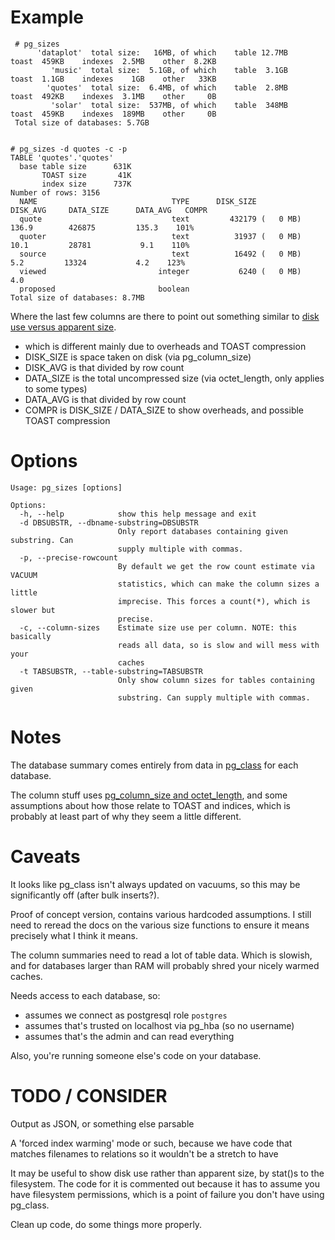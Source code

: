 # Example

     # pg_sizes
          'dataplot'  total size:   16MB, of which    table 12.7MB    toast  459KB    indexes  2.5MB    other  8.2KB
             'music'  total size:  5.1GB, of which    table  3.1GB    toast  1.1GB    indexes    1GB    other   33KB
            'quotes'  total size:  6.4MB, of which    table  2.8MB    toast  492KB    indexes  3.1MB    other     0B
             'solar'  total size:  537MB, of which    table  348MB    toast  459KB    indexes  189MB    other     0B
     Total size of databases: 5.7GB


    # pg_sizes -d quotes -c -p
    TABLE 'quotes'.'quotes'
      base table size      631K
           TOAST size       41K
           index size      737K
    Number of rows: 3156
      NAME                              TYPE      DISK_SIZE                DISK_AVG     DATA_SIZE      DATA_AVG   COMPR
      quote                             text         432179 (   0 MB)         136.9        426875         135.3    101%
      quoter                            text          31937 (   0 MB)          10.1         28781           9.1    110%
      source                            text          16492 (   0 MB)           5.2         13324           4.2    123%
      viewed                         integer           6240 (   0 MB)           4.0
      proposed                       boolean
    Total size of databases: 8.7MB


 Where the last few columns are there to point out something similar to 
 [disk use versus apparent size](https://duckduckgo.com/?q=disk+use+versus+apparent+size).
 - which is different mainly due to overheads and TOAST compression
 - DISK_SIZE is space taken on disk (via pg_column_size)
 - DISK_AVG is that divided by row count
 - DATA_SIZE is the total uncompressed size (via octet_length, only applies to some types)
 - DATA_AVG is that divided by row count
 - COMPR is DISK_SIZE / DATA_SIZE to show  overheads, and possible TOAST compression
 
# Options

```
Usage: pg_sizes [options]

Options:
  -h, --help            show this help message and exit
  -d DBSUBSTR, --dbname-substring=DBSUBSTR
                        Only report databases containing given substring. Can
                        supply multiple with commas.
  -p, --precise-rowcount
                        By default we get the row count estimate via VACUUM
                        statistics, which can make the column sizes a little
                        imprecise. This forces a count(*), which is slower but
                        precise.
  -c, --column-sizes    Estimate size use per column. NOTE: this basically
                        reads all data, so is slow and will mess with your
                        caches
  -t TABSUBSTR, --table-substring=TABSUBSTR
                        Only show column sizes for tables containing given
                        substring. Can supply multiple with commas.
```


# Notes

The database summary comes entirely from data in [pg_class](https://www.postgresql.org/docs/9.6/catalog-pg-class.html) for each database. 

The column stuff uses [pg_column_size and octet_length](https://www.postgresql.org/docs/9.6/functions-admin.html#FUNCTIONS-ADMIN-DBOBJECT), and some assumptions about how those relate to TOAST and indices, which is probably at least part of why they seem a little different.


# Caveats

It looks like pg_class isn't always updated on vacuums, so this may be significantly off (after bulk inserts?).

Proof of concept version, contains various hardcoded assumptions.
I still need to reread the docs on the various size functions to ensure it means precisely what I think it means.

The column summaries need to read a lot of table data. Which is slowish, and for databases larger than RAM will probably shred your nicely warmed caches.

Needs access to each database, so:
- assumes we connect as postgresql role `postgres`
- assumes that's trusted on localhost via pg_hba (so no username)
- assumes that's the admin and can read everything

Also, you're running someone else's code on your database.


# TODO / CONSIDER

Output as JSON, or something else parsable

A 'forced index warming' mode or such, because we have code that matches filenames to relations so it wouldn't be a stretch to have 

It may be useful to show disk use rather than apparent size, by stat()s to the filesystem. The code for it is commented out because it has to assume you have filesystem permissions, which is a point of failure you don't have using pg_class.

Clean up code, do some things more properly.
